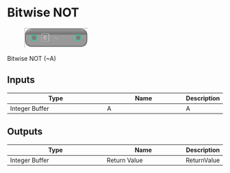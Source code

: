 # Bitwise NOT

<div align="left" data-full-width="false">

<figure><img src="Bitwise_NOT.png" alt=""><figcaption></figcaption></figure>

</div>

Bitwise NOT (~A)

## Inputs

<table>
<thead><tr><th width="250">Type</th><th width="200">Name</th><th>Description</th></tr></thead>
<tbody>
<tr><td>Integer Buffer</td><td>A</td><td>A</td></tr>
</tbody>
</table>

## Outputs

<table>
<thead><tr><th width="250">Type</th><th width="200">Name</th><th>Description</th></tr></thead>
<tbody>
<tr><td>Integer Buffer</td><td>Return Value</td><td>ReturnValue</td></tr>
</tbody>
</table>